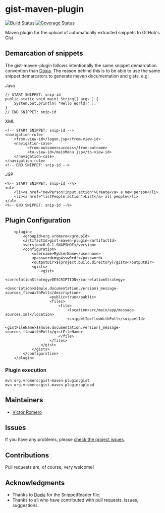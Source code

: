 gist-maven-plugin
=================

[![Build Status](https://travis-ci.org/vromero/gist-maven-plugin.png?branch=master)](https://travis-ci.org/vromero/gist-maven-plugin) [![Coverage Status](https://coveralls.io/repos/vromero/gist-maven-plugin/badge.png)](https://coveralls.io/r/vromero/gist-maven-plugin)


Maven plugin for the upload of automatically extracted snippets to GitHub's Gist

## Demarcation of snippets

The gist-maven-plugin follows intentionally the same snippet demarcation convention than [Doxia](https://maven.apache.org/guides/mini/guide-snippet-macro.html). The reason behind this is to be able to use the same snippet demarcators to generate maven documentation and gists, e.g:

Java

    // START SNIPPET: snip-id
    public static void main( String[] args ) {
        System.out.println( "Hello World!" );
    }
    // END SNIPPET: snip-id
XML

    <!-- START SNIPPET: snip-id -->
    <navigation-rule>
        <from-view-id>/logon.jsp</from-view-id>
        <navigation-case>
              <from-outcome>success</from-outcome>
              <to-view-id>/mainMenu.jsp</to-view-id>
        </navigation-case>
    </navigation-rule>
    <!-- END SNIPPET: snip-id -->

JSP

    <%-- START SNIPPET: snip-id --%>
    <ul>
        <li><a href="newPerson!input.action">Create</a> a new person</li>
        <li><a href="listPeople.action">List</a> all people</li>
    </ul>
    <%-- END SNIPPET: snip-id --%>


## Plugin Configuration

        <plugin>
            <groupId>org.vromero</groupId>
            <artifactId>gist-maven-plugin</artifactId>
            <version>0.0.1-SNAPSHOT</version>
            <configuration>
                <username>MyUserName</username>
                <password>myp4ssw0rd!</password>
                <outputDir>${project.build.directory}/gists</outputDir>
                <gists>
                    <gist>
                        <correlationStrategy>DESCRIPTION</correlationStrategy>
                        <description>${mule.documentation.version}_message-sources_flowWithPoll</description>
                        <public>true</public>
                        <files>
                            <file>
                                <location>src/main/app/message-sources.xml</location>
                                <snippetId>flowWithPoll</snippetId>
                                <gistFileName>${mule.documentation.version}_message-sources_flowWithPoll</gistFileName>
                            </file>
                        </files>
                    </gist>
                </gists>
            </configuration>
        </plugin>

### Plugin execution

    mvn org.vromero:gist-maven-plugin:gist
    mvn org.vromero:gist-maven-plugin:upload

## Maintainers
* [Victor Romero](http://www.vromero.org)

## Issues
If you have any problems, please [check the project issues](https://github.com/vromero/gist-maven-plugin/issues).

## Contributions
Pull requests are, of course, very welcome!

## Acknowledgments
* Thanks to [Doxia](http://svn.apache.org/viewvc/maven/doxia/doxia/tags/doxia-1.5/doxia-core/src/main/java/org/apache/maven/doxia/macro/snippet/SnippetReader.java?view=log) for the SnippetReader file.
* Thanks to all who have contributed with pull requests, issues, suggestions.

